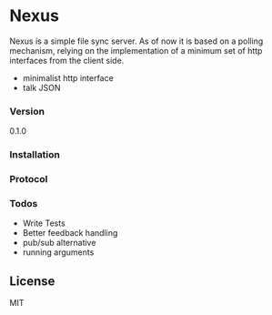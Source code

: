 # Nexus

Nexus is a simple file sync server. As of now it is based on a polling mechanism, relying on the implementation of a minimum set of http interfaces from the client side.

- minimalist http interface
- talk JSON

### Version
0.1.0
### Installation
### Protocol
### Todos

- Write Tests
- Better feedback handling
- pub/sub alternative
- running arguments

License
----
MIT
